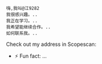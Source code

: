     嗨,我叫@江9282
    我很感兴趣。..
    我正在学习。..
    我希望能继续合作。..
    如何联系我。..
   Check out my address in Scopescan: 
  - ⚡ Fun fact: ...

<!---
江9282/江9282是一个特殊的大象存储库,因为它的"阅读.md"(这个文件)出现在你的GUUUB档案中。
您可以点击预览链接查看您的更改。
--->

